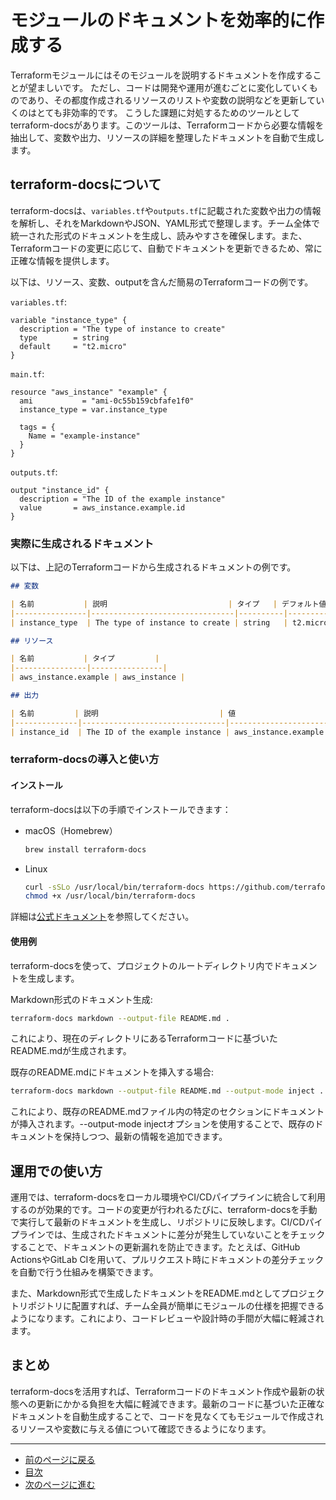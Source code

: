 # モジュールのドキュメントを効率的に作成する

Terraformモジュールにはそのモジュールを説明するドキュメントを作成することが望ましいです。
ただし、コードは開発や運用が進むごとに変化していくものであり、その都度作成されるリソースのリストや変数の説明などを更新していくのはとても非効率的です。
こうした課題に対処するためのツールとしてterraform-docsがあります。このツールは、Terraformコードから必要な情報を抽出して、変数や出力、リソースの詳細を整理したドキュメントを自動で生成します。

## terraform-docsについて

terraform-docsは、`variables.tf`や`outputs.tf`に記載された変数や出力の情報を解析し、それをMarkdownやJSON、YAML形式で整理します。チーム全体で統一された形式のドキュメントを生成し、読みやすさを確保します。また、Terraformコードの変更に応じて、自動でドキュメントを更新できるため、常に正確な情報を提供します。

以下は、リソース、変数、outputを含んだ簡易のTerraformコードの例です。

`variables.tf`:

```hcl
variable "instance_type" {
  description = "The type of instance to create"
  type        = string
  default     = "t2.micro"
}
```

`main.tf`:

```hcl
resource "aws_instance" "example" {
  ami           = "ami-0c55b159cbfafe1f0"
  instance_type = var.instance_type

  tags = {
    Name = "example-instance"
  }
}
```

`outputs.tf`:

```hcl
output "instance_id" {
  description = "The ID of the example instance"
  value       = aws_instance.example.id
}
```

### 実際に生成されるドキュメント

以下は、上記のTerraformコードから生成されるドキュメントの例です。

```md
## 変数

| 名前           | 説明                           | タイプ   | デフォルト値 |
|----------------|--------------------------------|----------|--------------|
| instance_type  | The type of instance to create | string   | t2.micro     |

## リソース

| 名前           | タイプ         |
|----------------|----------------|
| aws_instance.example | aws_instance |

## 出力

| 名前         | 説明                           | 値                        |
|--------------|--------------------------------|---------------------------|
| instance_id  | The ID of the example instance | aws_instance.example.id   |
```

### terraform-docsの導入と使い方

#### インストール

terraform-docsは以下の手順でインストールできます：

- macOS（Homebrew）

    ```bash
    brew install terraform-docs
    ```

- Linux

    ```bash
    curl -sSLo /usr/local/bin/terraform-docs https://github.com/terraform-docs/terraform-docs/releases/latest/download/terraform-docs-linux-amd64
    chmod +x /usr/local/bin/terraform-docs
    ```

詳細は[公式ドキュメント](https://github.com/terraform-docs/terraform-docs)を参照してください。

#### 使用例

terraform-docsを使って、プロジェクトのルートディレクトリ内でドキュメントを生成します。

Markdown形式のドキュメント生成:

```bash
terraform-docs markdown --output-file README.md .
```

これにより、現在のディレクトリにあるTerraformコードに基づいたREADME.mdが生成されます。

既存のREADME.mdにドキュメントを挿入する場合:

```bash
terraform-docs markdown --output-file README.md --output-mode inject .
```

これにより、既存のREADME.mdファイル内の特定のセクションにドキュメントが挿入されます。--output-mode injectオプションを使用することで、既存のドキュメントを保持しつつ、最新の情報を追加できます。

## 運用での使い方

運用では、terraform-docsをローカル環境やCI/CDパイプラインに統合して利用するのが効果的です。コードの変更が行われるたびに、terraform-docsを手動で実行して最新のドキュメントを生成し、リポジトリに反映します。CI/CDパイプラインでは、生成されたドキュメントに差分が発生していないことをチェックすることで、ドキュメントの更新漏れを防止できます。たとえば、GitHub ActionsやGitLab CIを用いて、プルリクエスト時にドキュメントの差分チェックを自動で行う仕組みを構築できます。

また、Markdown形式で生成したドキュメントをREADME.mdとしてプロジェクトリポジトリに配置すれば、チーム全員が簡単にモジュールの仕様を把握できるようになります。これにより、コードレビューや設計時の手間が大幅に軽減されます。

## まとめ

terraform-docsを活用すれば、Terraformコードのドキュメント作成や最新の状態への更新にかかる負担を大幅に軽減できます。最新のコードに基づいた正確なドキュメントを自動生成することで、コードを見なくてもモジュールで作成されるリソースや変数に与える値について確認できるようになります。

---

- [前のページに戻る](step02.md)
- [目次](README.md#目次)
- [次のページに進む](step04.md)
